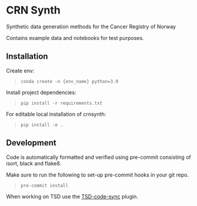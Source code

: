 # CRN Synth
Synthetic data generation methods for the Cancer Registry of Norway

Contains example data and notebooks for test purposes.

## Installation
Create env:

>`conda create -n {env_name} python=3.9`

Install project dependencies:
>`pip install -r requirements.txt`

For editable local installation of crnsynth:
>`pip install -e .`

## Development
Code is automatically formatted and verified using pre-commit consisting of isort, black and flake8.

Make sure to run the following to set-up pre-commit hooks in your git repo.
>`pre-commit install`

When working on TSD use the [TSD-code-sync](https://marketplace.visualstudio.com/items?itemName=FlorianKrull.tsd-code-sync) plugin.